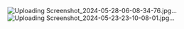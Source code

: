 ![Uploading Screenshot_2024-05-28-06-08-34-76.jpg…]()
![Uploading Screenshot_2024-05-23-23-10-08-01.jpg…]()
